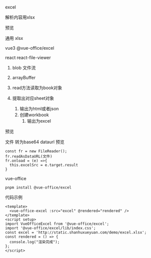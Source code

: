 excel 

解析内容用xlsx

预览

通用  xlsx

vue3   @vue-office/excel

react  react-file-viewer



1. blob 文件流  

2. arrayBuffer
3. read方法读取为book对象
4. 提取出对应sheet对象
   1. 输出为html或者json
   2. 创建workbook
      1. 输出为excel



预览

文件 转为base64   dataurl 预览

```
const fr = new FileReader();
fr.readAsDataURL(文件)
fr.onload = (e) =>{
  this.excelSrc = e.target.result
}
```





vue-office

```
pnpm install @vue-office/excel
```

代码示例

```
<template>
  <vue-office-excel :src="excel" @rendered="rendered" />
</template>
<script setup>
import VueOfficeExcel from '@vue-office/excel';
import '@vue-office/excel/lib/index.css';
const excel = 'http://static.shanhuxueyuan.com/demo/excel.xlsx';
const rendered = () => {
  console.log("渲染完成");
};
</script>
```

